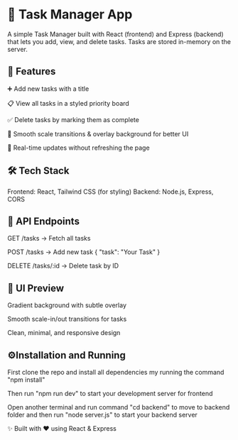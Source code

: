 # 📝 Task Manager App

A simple Task Manager built with React (frontend) and Express (backend) that lets you add, view, and delete tasks. Tasks are stored in-memory on the server.

## 🚀 Features

➕ Add new tasks with a title

📋 View all tasks in a styled priority board

✅ Delete tasks by marking them as complete

🎨 Smooth scale transitions & overlay background for better UI

🔄 Real-time updates without refreshing the page

## 🛠️ Tech Stack

Frontend: React, Tailwind CSS (for styling)
Backend: Node.js, Express, CORS

## 🔗 API Endpoints

GET /tasks → Fetch all tasks

POST /tasks → Add new task { "task": "Your Task" }

DELETE /tasks/:id → Delete task by ID

## 🎨 UI Preview

Gradient background with subtle overlay

Smooth scale-in/out transitions for tasks

Clean, minimal, and responsive design

## ⚙️Installation and Running

First clone the repo and install all dependencies my running the command "npm install"

Then run "npm run dev" to start your development server for frontend

Open another terminal and run command "cd backend" to move to backend folder and then run "node server.js" to start your backend server

✨ Built with ❤️ using React & Express